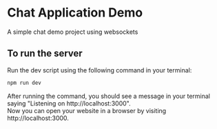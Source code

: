 # Chat Application Demo

A simple chat demo project using websockets

## To run the server

Run the dev script using the following command in your terminal:

```bash
npm run dev
```

After running the command, you should see a message in your terminal saying "Listening on http://localhost:3000".  
Now you can open your website in a browser by visiting http://localhost:3000.
